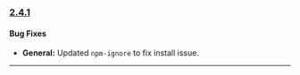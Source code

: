 ### [2.4.1](https://github.com/GeekyAnts/NativeBase/releases/tag/v2.4.1)


#### Bug Fixes
-   **General:** Updated `npm-ignore` to fix install issue.



<hr>
